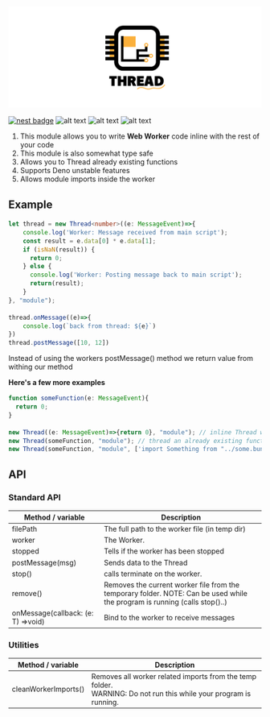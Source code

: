 ![alt text](https://github.com/duart38/Thread/blob/master/th_logo.png?raw=true "Logo Title Text 1")


[![nest badge](https://nest.land/badge.svg)](https://nest.land/package/Thread)
![alt text](https://img.shields.io/github/license/duart38/Thread?color=blue "License")
![alt text](https://img.shields.io/github/v/release/duart38/Thread?color=red "Release")
![alt text](https://img.shields.io/github/workflow/status/duart38/Thread/Test%20module?label=Tests "Tests")



1. This module allows you to write **Web Worker** code inline with the rest of your code
2. This module is also somewhat type safe
3. Allows you to Thread already existing functions
4. Supports Deno unstable features
5. Allows module imports inside the worker

## Example
```typescript
let thread = new Thread<number>((e: MessageEvent)=>{
    console.log('Worker: Message received from main script');
    const result = e.data[0] * e.data[1];
    if (isNaN(result)) {
      return 0;
    } else {
      console.log('Worker: Posting message back to main script');
      return(result);
    }
}, "module");

thread.onMessage((e)=>{
    console.log(`back from thread: ${e}`)
})
thread.postMessage([10, 12])
```
Instead of using the workers postMessage() method we return value from withing our method

**Here's a few more examples**
```typescript
function someFunction(e: MessageEvent){
  return 0;
}

new Thread((e: MessageEvent)=>{return 0}, "module"); // inline Thread with return type of number
new Thread(someFunction, "module"); // thread an already existing function
new Thread(someFunction, "module", ['import Something from "../some.bundle.js";']); // thread with custom importing
```

## API

### Standard API
| Method / variable                  	| Description                                                                                                                	|
|------------------------------------	|----------------------------------------------------------------------------------------------------------------------------	|
| filePath                           	| The full path to the worker file (in temp dir)                                                                             	|
| worker                             	| The Worker.                                                                                                                	|
| stopped                            	| Tells if the worker has been stopped                                                                                       	|
| postMessage(msg)                   	| Sends data to the Thread                                                                                                   	|
| stop()                             	| calls terminate on the worker.                                                                                             	|
| remove()                           	| Removes the current worker file from the temporary folder. NOTE: Can be used while the program is running (calls stop()..) 	|
| onMessage(callback: (e: T) =>void) 	| Bind to the worker to receive messages                                                                                     	|

### Utilities

| Method / variable    	| Description                                                                                                         	|
|----------------------	|---------------------------------------------------------------------------------------------------------------------	|
| cleanWorkerImports() 	| Removes all worker related imports from the temp folder.<br>WARNING: Do not run this while your program is running. 	|
